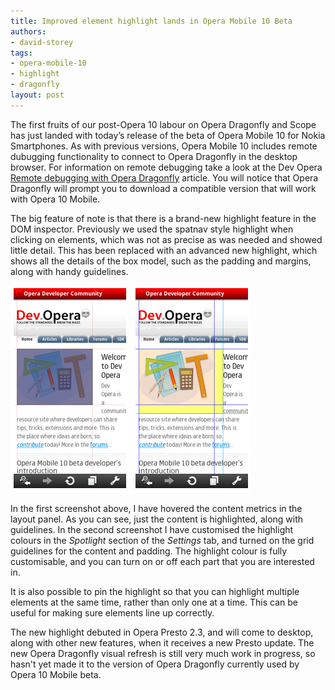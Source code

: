 ```yaml
---
title: Improved element highlight lands in Opera Mobile 10 Beta
authors:
- david-storey
tags:
- opera-mobile-10
- highlight
- dragonfly
layout: post
---
```

<p>The first fruits of our post-Opera 10 labour on Opera Dragonfly and Scope has just landed with today’s release of the beta of Opera Mobile 10 for Nokia Smartphones. As with previous versions, Opera Mobile 10 includes remote dubugging functionality to connect to Opera Dragonfly in the desktop browser. For information on remote debugging take a look at the Dev Opera <a href="http://dev.opera.com/articles/view/remote-debugging-with-opera-dragonfly/">Remote debugging with Opera Dragonfly</a> article. You will notice that Opera Dragonfly will prompt you to download a compatible version that will work with Opera 10 Mobile.</p>

<p>The big feature of note is that there is a brand-new highlight feature in the DOM inspector. Previously we used the spatnav style highlight when clicking on elements, which was not as precise as was needed and showed little detail. This has been replaced with an advanced new highlight, which shows all the details of the box model, such as the padding and margins, along with handy guidelines.</p>

<img src="/blog/improved-element-highlight-lands-in-opera-mobile-10-beta/dflhighlight.png" alt="Opera Dragonfly highlighting in Opera Mobile" />

<p>In the first screenshot above, I have hovered the content metrics in the layout panel. As you can see, just the content is highlighted, along with guidelines. In the second screenshot I have customised the highlight colours in the <em>Spotlight</em> section of the <em>Settings</em> tab, and turned on the grid guidelines for the content and padding. The highlight colour is fully customisable, and you can turn on or off each part that you are interested in.</p>

<p>It is also possible to pin the highlight so that you can highlight multiple elements at the same time, rather than only one at a time. This can be useful for making sure elements line up correctly.</p>

<p>The new highlight debuted in Opera Presto 2.3, and will come to desktop, along with other new features, when it receives a new Presto update. The new Opera Dragonfly visual refresh is still very much work in progress, so hasn&#39;t yet made it to the version of Opera Dragonfly currently used by Opera 10 Mobile beta.</p>
